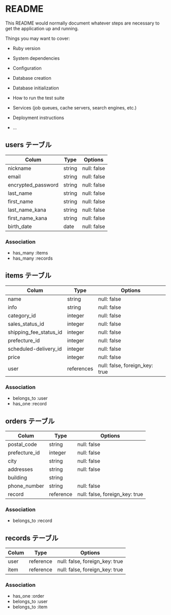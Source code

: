 # README

This README would normally document whatever steps are necessary to get the
application up and running.

Things you may want to cover:

* Ruby version

* System dependencies

* Configuration

* Database creation

* Database initialization

* How to run the test suite

* Services (job queues, cache servers, search engines, etc.)

* Deployment instructions

* ...

## users テーブル

| Colum               | Type    | Options       |
|---------------------|---------|-------------- |
| nickname            | string  | null: false   |
| email               | string  | null: false   |
| encrypted_password  | string  | null: false   |
| last_name           | string  | null: false   |
| first_name          | string  | null: false   |
| last_name_kana      | string  | null: false   |
| first_name_kana     | string  | null: false   |
| birth_date          | date    | null: false   |

### Association

- has_many :items
- has_many :records

## items テーブル

| Colum                         | Type        | Options
| ------------------------------|-------------|---------------------------------|
| name                          | string      | null: false                     |
| info                          | string      | null: false                     |
| category_id                   | integer     | null: false                     |
| sales_status_id               | integer     | null: false                     |
| shipping_fee_status_id        | integer     | null: false                     |
| prefecture_id                 | integer     | null: false                     |
| scheduled-delivery_id         | integer     | null: false                     |
| price                         | integer     | null: false                     |
| user                          | references  | null: false, foreign_key: true  |

### Association

- belongs_to :user
- has_one :record

## orders テーブル

| Colum           | Type        | Options                         |
| ----------------|-------------|---------------------------------|
| postal_code     | string      | null: false                     |
| prefecture_id   | integer     | null: false                     |
| city            | string      | null: false                     |
| addresses       | string      | null: false                     |
| building        | string      |                                 |
| phone_number    | string      | null: false                     |
| record          | reference   | null: false, foreign_key: true  |

### Association

- belongs_to :record

## records テーブル

| Colum     | Type        | Options                         |
| ----------|-------------|---------------------------------|
| user      | reference   | null: false, foreign_key: true  |
| item      | reference   | null: false, foreign_key: true  |

### Association

- has_one :order
- belongs_to :user
- belongs_to :item